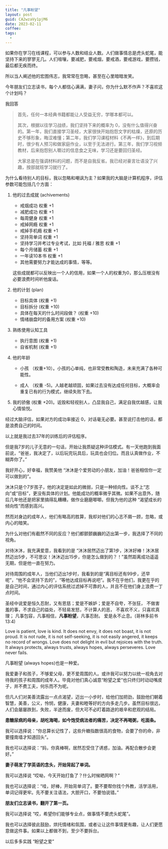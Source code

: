 ```yaml
---
title: "凡事盼望"
layout: post
guid: CA2wzaVy1pjM6
date: 2023-02-11
coffee:
tags:
  -
---
```


如果你在学习在线课程，可以参与人数和结业人数。人们做事情总是虎头蛇尾，能坚持下来的寥寥无几。人们喧嚷，要减肥，要戒烟，要戒酒，要戒游戏，要攒钱，最后都无疾而终。

所以当人阐述他的宏图伟志，我常常在忽略，甚至在心里暗暗发笑。

今年朋友们立志读书，每个人都信心满满，妻子问，你为什么默不作声？不喜欢这个计划吗？

我回答

> 首先，任何一本经典书籍都能让人受益无穷，学哪本都可以。
> 
> 其次，根据以往学习战绩，我们坚持下来的概率为 0，没有什么值得兴奋的。第一年，我们直接学习圣经，大家很快开始抱怨文字的枯燥，还原的历史不够形象，晦涩难懂；第二年，我们学习课程材料《不再一样》，到后期时，很少有人预习和做家庭作业，以至于无法进行。第三年，我们学习视频教材，后来抱怨别人嚼过的信息食之无味，学习还是要回归圣经。
>
> 大家总是在强调材料的问题，而不是自我反省。我已经对豪言壮语没了兴趣，按部就班学习就行了。

为什么看待别人的目标，我以忽略和嘲讽为主？如果我的大脑是计算机程序，评估参数可能包括几个方面：

1. 他的过去成就 (achivements)
    
    - 戒烟成功 权重 +1
    - 减肥成功 权重 +1
    - 每周健身 权重 +1
    - 戒掉网瘾 权重 +1
    - 戒掉手机瘾 权重 +1
    - 坚持背单词 权重 +1
    - 坚持学习并考过专业考试，比如 托福 / 雅思 权重 +1
    - 每个月储蓄 权重 +1
    - 一年读10本书 权重 +1
    - 其他需要努力才能达成的事情，等等。

    这些成就都可以反映出一个人的信用，如果一个人的权重为0，那么压根没有必要浪费时间听他废话。

2. 他的计划 (plan)

    - 目标具体 (权重 +1)
    - 目标拆分 (权重 +10)
    - 具体在每天的什么时间段做？ (权重 +10)
    - 情绪崩盘时的备用方案 (权重 +10)

4. 熟练使用认知工具

    - 执行意图 (权重 +1)
    - 自省机制 (权重 +1)


5. 他的年龄

    - 小孩 （权重+10）。小孩的心单纯，也非常受教和陶造，未来充满了各种可能性。
    
    - 成人 （权重 -5)。人越老越顽固，如果过去没有达成任何目标，大概率会重复已有的行为模式，继续失败下去。

6. 我的骄傲 (权重 +20)。诋毁和轻视别人，凸显我自己，满足自我优越感，让我心情愉悦。


经过大脑评估，如果对方的成功率接近 0，对话毫无必要。甚至说打击他的话，都是浪费自己的时间。

以上就是我过去37年的训练后的评估程序。

但是我7岁的儿子无意的一句话，开始让我质疑这种评估模式。有一天他跑到我面前说，“爸爸，我决定了，以后玩完玩具后，玩具也会归位。而且认真做作业，不糊弄你了。”

我好开心，好幸福，我赞美他 “沐沐是个爱劳动的小朋友，加油！爸爸相信你一定可以做到的”。

沐沐只是个7岁孩子，他的决定是如此的微弱，只是一种倾向性。谈不上“志向”或“目标”，更没有具体的计划。他能成功的概率微乎其微。如果不出意外，随后几年他还是把家里搞得乱糟糟，做作业磨磨唧唧。但我为他的这种 “渴望成长的倾向性”而感到高兴。

然而对身边的成年人，他们有略高的胜算，我却对他们的心志不屑一顾，忽略，或内心的暗笑。

为什么对他们有截然不同的反应？他们都颤颤巍巍的迈出第一步，我选择了不同的视角。

对待沐沐，我充满爱意，我看到的是 “沐沐居然迈出了第1步，沐沐好棒！沐沐居然迈出5步，不可思议！沐沐迈出15步，你是怎么做到的？！”虽然距离成功遥遥无期，但是他一直在努力。

对待周围的成年人，当他们迈出1步时，我看到的是“离目标还有99步，还早呢”，“他不会坚持下去的”，“等他达成目标再说吧”。我不在乎他们，我更在乎的是自己时间，通过内心的评估系统过滤掉不可靠的人，并且不在他们身上浪费一丁点时间。

圣经中说爱是恒久忍耐，又有恩慈；爱是不嫉妒；爱是不自夸，不张狂， 不做害羞的事，不求自己的益处，不轻易发怒，不计算人的恶， 不喜欢不义，只喜欢真理； 凡事包容，凡事相信，**凡事盼望**，凡事忍耐。 爱是永不止息。(哥林多前书 13:4)

Love is patient, love is kind. It does not envy, it does not boast, it is not proud. It is not rude, it is not self-seeking, it is not easily angered, it keeps no record of wrongs. Love does not delight in evil but rejoices with the truth. It always protects, always trusts, always hopes, always perseveres. Love never fails.


凡事盼望 (always hopes)也是一种爱。

我爱妻子和孩子，不够爱父母，更不爱周围的人。或许我可以努力以统一视角去对待我的孩子和周围的成年人。毕竟对他们真心诚意“盼望之爱”也只终归时动动嘴皮子，并不费工夫，何乐而不为呢。

但凡人们对美善流露出一点点渴望，迈出一小步时，给他们加把劲，鼓励他们朝着智慧，美善，公义，怜悯，健康，夫妻和睦等好的方向多走几步。虽然目标很远，人们会屡屡跌到，失败，半途而废，但大可不必盯着路途的艰辛和悲观的结局。

**患糖尿病的母亲，胡吃海喝，如今饱受病法者的痛苦，决定不再喝粥，吃面条。**

我可以选择说：“你总算长记性了，这些升糖指数很高的食物，会要了你的命，非要撞南墙才知道回头”。

我也可以选择说：“妈，你真棒啊，居然忍受住了诱惑，加油。再配合散步会更好。”


**妻子萌发了学英语的念头，开始背起了单词。**

我可以选择说 “哎呦，今天开始打鱼了？什么时候晒网啊？”

我也可以选择说：“哇，好棒，开始背单词了。要不要帮你找个外教，活学活用，单词记得更牢。先不要关注语法，大胆开口，不要怕说错。”

**朋友们立志读书，翻开了第一页。**

我可以选择说 “哎，希望你们能够专业点，做事情不要虎头蛇尾”。

我也可以选择彼此鼓励，烘托情绪和氛围，或者让让这件事情更有趣，让人们更愿意做这件事。如果以上都做不到，至少不要拆台。

以后多多实践 “盼望之爱”
